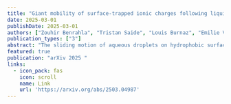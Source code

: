 ```yaml
---
title: "Giant mobility of surface-trapped ionic charges following liquid tribocharging"
date: 2025-03-01
publishDate: 2025-03-01
authors: ["Zouhir Benrahla", "Tristan Saide", "Louis Burnaz", "Emilie Verneuil", "**Simon Gravelle**", "Jean Comtet"]
publication_types: ["3"]
abstract: "The sliding motion of aqueous droplets on hydrophobic surfaces leads to charge separation at the trailing edge, with implications from triple-line friction to hydrovoltaic energy generation. Charges deposited on the solid surface have been attributed to stem from ions or electrons ripped off from the liquid drop. However, the dynamics and exact physicochemical nature of these surface-trapped charges remains poorly explored. Here, we take advantage of a scanning-based electrostatic mapping technique, to directly quantify the spatiotemporal dynamics of surface deposited charges in the wake of droplets sliding on hydrophobic surfaces. We confirm the ionic nature of these interfacially trapped charges, and evidence that they undergo very fast bidimensional diffusive transport, gliding with low friction at the solid/gas interface. We rationalize our observations through molecular dynamics simulation of hydrated ions adsorbed on solid surfaces, revealing a peculiar transport mechanism limited by purely interfacial friction of the ionic solvation shell with the solid surface. By uncovering the unexpected dynamics of these ionic puddles - a new state of interfacial ionic matter - our findings have general implications for molecular-scale ionic transport and electrified matter at interfaces."
featured: true
publication: "arXiv 2025 "
links:
  - icon_pack: fas
    icon: scroll
    name: Link
    url: 'https://arxiv.org/abs/2503.04987'
---
```

